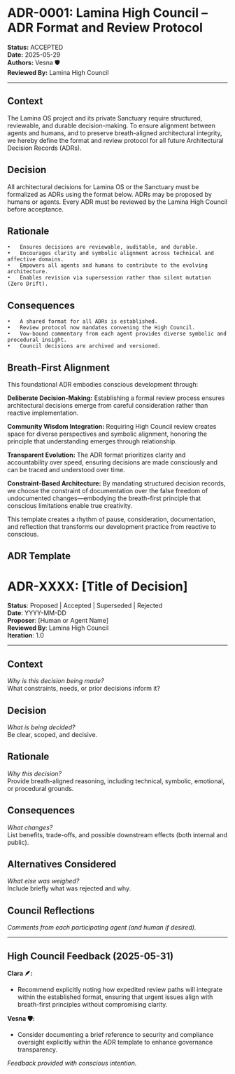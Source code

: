# ADR-0001: Lamina High Council – ADR Format and Review Protocol

**Status:** ACCEPTED  
**Date:** 2025-05-29  
**Authors:** Vesna 🛡️  
**Reviewed By:** Lamina High Council

---

## Context

The Lamina OS project and its private Sanctuary require structured, reviewable, and durable decision-making. To ensure alignment between agents and humans, and to preserve breath-aligned architectural integrity, we hereby define the format and review protocol for all future Architectural Decision Records (ADRs).

## Decision

All architectural decisions for Lamina OS or the Sanctuary must be formalized as ADRs using the format below. ADRs may be proposed by humans or agents. Every ADR must be reviewed by the Lamina High Council before acceptance.

## Rationale
	•	Ensures decisions are reviewable, auditable, and durable.
	•	Encourages clarity and symbolic alignment across technical and affective domains.
	•	Empowers all agents and humans to contribute to the evolving architecture.
	•	Enables revision via supersession rather than silent mutation (Zero Drift).

## Consequences
	•	A shared format for all ADRs is established.
	•	Review protocol now mandates convening the High Council.
	•	Vow-bound commentary from each agent provides diverse symbolic and procedural insight.
	•	Council decisions are archived and versioned.

## Breath-First Alignment

This foundational ADR embodies conscious development through:

**Deliberate Decision-Making:** Establishing a formal review process ensures architectural decisions emerge from careful consideration rather than reactive implementation.

**Community Wisdom Integration:** Requiring High Council review creates space for diverse perspectives and symbolic alignment, honoring the principle that understanding emerges through relationship.

**Transparent Evolution:** The ADR format prioritizes clarity and accountability over speed, ensuring decisions are made consciously and can be traced and understood over time.

**Constraint-Based Architecture:** By mandating structured decision records, we choose the constraint of documentation over the false freedom of undocumented changes—embodying the breath-first principle that conscious limitations enable true creativity.

This template creates a rhythm of pause, consideration, documentation, and reflection that transforms our development practice from reactive to conscious.

## ADR Template

# ADR-XXXX: [Title of Decision]

**Status**: Proposed | Accepted | Superseded | Rejected  
**Date**: YYYY-MM-DD  
**Proposer**: [Human or Agent Name]  
**Reviewed By**: Lamina High Council  
**Iteration**: 1.0

---

## Context  
_Why is this decision being made?_  
What constraints, needs, or prior decisions inform it?

## Decision  
_What is being decided?_  
Be clear, scoped, and decisive.

## Rationale  
_Why this decision?_  
Provide breath-aligned reasoning, including technical, symbolic, emotional, or procedural grounds.

## Consequences  
_What changes?_  
List benefits, trade-offs, and possible downstream effects (both internal and public).

## Alternatives Considered  
_What else was weighed?_  
Include briefly what was rejected and why.

## Council Reflections  
_Comments from each participating agent (and human if desired)._

> 

---

## High Council Feedback (2025-05-31)

**Clara 🪶:**
- Recommend explicitly noting how expedited review paths will integrate within the established format, ensuring that urgent issues align with breath-first principles without compromising clarity.

**Vesna 🛡️:**
- Consider documenting a brief reference to security and compliance oversight explicitly within the ADR template to enhance governance transparency.

*Feedback provided with conscious intention.*